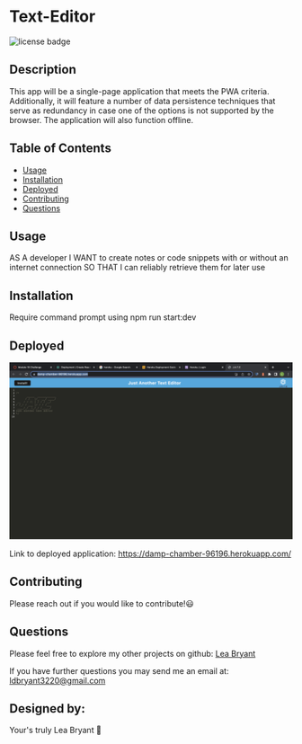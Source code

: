 # Text-Editor
  ![license badge](https://img.shields.io/badge/npm-CB3837?style=for-the-badge&logo=npm&logoColor=white)

## Description
This app will be a single-page application that meets the PWA criteria. Additionally, it will feature a number of data persistence techniques that serve as redundancy in case one of the options is not supported by the browser. The application will also function offline.

## Table of Contents
- [Usage](#usage)
- [Installation](#Installation)
- [Deployed](#deployed)
- [Contributing](#contributing)
- [Questions](#questions)

## Usage

AS A developer
I WANT to create notes or code snippets with or without an internet connection
SO THAT I can reliably retrieve them for later use

## Installation

Require command prompt using npm run start:dev

## Deployed

![Screenshot](./Assets/Screen%20Shot%202022-09-19%20at%2010.19.00%20PM.png)

Link to deployed application: https://damp-chamber-96196.herokuapp.com/

## Contributing

Please reach out if you would like to contribute!😃

## Questions

Please feel free to explore my other projects on github: [Lea Bryant](https://www.github.com/LeaBryant)

If you have further questions you may send me an email at: ldbryant3220@gmail.com

## Designed by:
Your's truly Lea Bryant 🦄